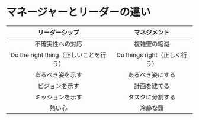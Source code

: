 # マネージャーとリーダーの違い

|リーダーシップ|マネジメント|
|:--:|:--:|
|不確実性への対応|複雑聖の縮減|
|Do the right thing（正しいことを行う）|Do things right（正しく行う）|
|あるべき姿を示す|あるべき姿にする|
|ビジョンを示す|計画を建てる|
|ミッションを示す|タスクに分割する|
|熱い心|冷静な頭|
